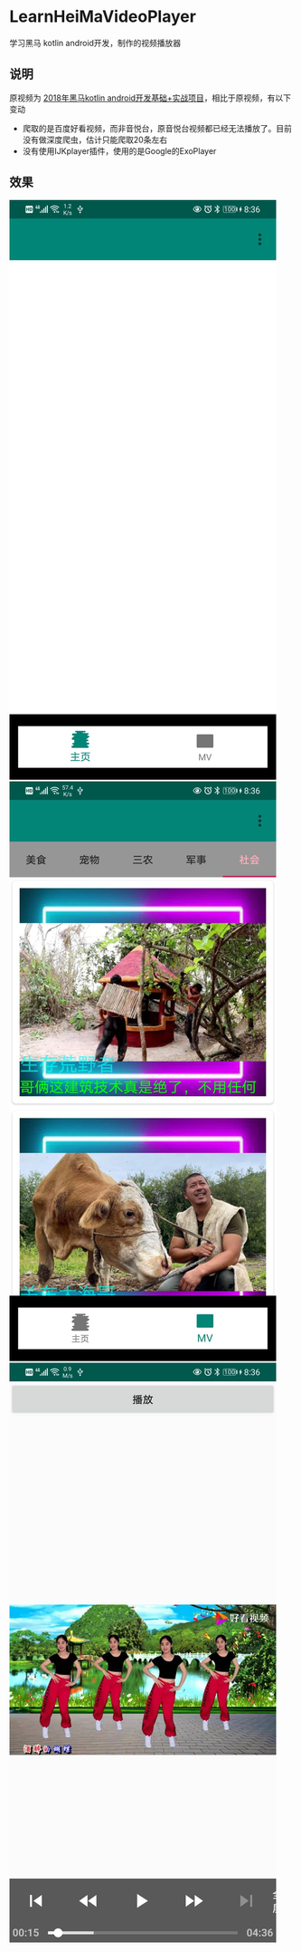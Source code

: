 # LearnHeiMaVideoPlayer
学习黑马 kotlin android开发，制作的视频播放器

## 说明

原视频为 [2018年黑马kotlin android开发基础+实战项目](https://www.bilibili.com/video/BV1WW411z7PA?t=441&p=286)，相比于原视频，有以下变动

+ 爬取的是百度好看视频，而非音悦台，原音悦台视频都已经无法播放了。目前没有做深度爬虫，估计只能爬取20条左右
+ 没有使用IJKplayer插件，使用的是Google的ExoPlayer

## 效果

![主页](main.jpg)
![mv](mv.jpg)
![播放](play.jpg)
